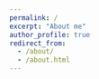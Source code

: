```yaml
---
permalink: /
excerpt: "About me"
author_profile: true
redirect_from: 
  - /about/
  - /about.html
---
```


<head>
    <meta charset="UTF-8">
    <meta name="viewport" content="width=device-width, initial-scale=1.0">
    <title>Pranav Jeevan P - Research Scientist</title>
    <script src="https://cdn.tailwindcss.com"></script>
    <link href="https://cdnjs.cloudflare.com/ajax/libs/font-awesome/6.0.0/css/all.min.css" rel="stylesheet">
    <style>
        @import url('https://fonts.googleapis.com/css2?family=Inter:wght@300;400;500;600;700&display=swap');
        
        body {
            font-family: 'Inter', sans-serif;
        }
        
        .gradient-text {
            background: linear-gradient(90deg, #667eea 0%, #764ba2 100%);
            -webkit-background-clip: text;
            -webkit-text-fill-color: transparent;
            background-clip: text;
        }
        
        .card-hover {
            transition: all 0.3s ease;
        }
        
        .card-hover:hover {
            transform: translateY(-5px);
            box-shadow: 0 10px 25px rgba(0, 0, 0, 0.1);
        }
        
        .timeline-item {
            position: relative;
            padding-left: 2rem;
            margin-bottom: 1.5rem;
        }
        
        .timeline-item:before {
            content: '';
            position: absolute;
            left: 0;
            top: 0.5rem;
            width: 10px;
            height: 10px;
            border-radius: 50%;
            background: #667eea;
        }
        
        .timeline-item:after {
            content: '';
            position: absolute;
            left: 4px;
            top: 15px;
            bottom: -1rem;
            width: 2px;
            background: #e2e8f0;
        }
        
        .timeline-item:last-child:after {
            display: none;
        }
        
        .publication-item {
            opacity: 0;
            transform: translateY(20px);
        }
        
        .animated-gradient {
            background-size: 200% 200%;
            animation: gradient 3s ease infinite;
        }
        
        @keyframes gradient {
            0% { background-position: 0% 50%; }
            50% { background-position: 100% 50%; }
            100% { background-position: 0% 50%; }
        }
        
        .typing-effect {
            border-right: 2px solid #667eea;
            animation: typing 3.5s steps(40) 1s 1 normal both,
                       blink 0.7s infinite;
        }
        
        @keyframes typing {
            from { width: 0; }
            to { width: 100%; }
        }
        
        @keyframes blink {
            0%, 100% { border-color: transparent; }
            50% { border-color: #667eea; }
        }
    </style>
</head>


<h2 class="text-2xl font-bold mb-6" style="color: #111;">About Me</h2>

<div style="text-align: justify;">
  I am <strong>Pranav Jeevan P</strong>, a Research Scientist at <a href="https://sync.so/" style="text-decoration: none;">sync</a>, where I develop advanced AI-driven video editing tools. My work focuses on designing and implementing generative architectures—spanning diffusion models, GANs, and transformer-based networks—to enable precise, controllable modification of human appearance, motion, and expression in video sequences.
</div>

<div style="text-align: justify; margin-top: 1em;">
  I earned my Ph.D. in Artificial Intelligence from the <a href="https://www.ee.iitb.ac.in" style="text-decoration: none;">Department of Electrical Engineering</a> at the <a href="https://www.iitb.ac.in/" style="text-decoration: none;">Indian Institute of Technology Bombay</a>, where I developed resource-efficient neural architectures for various computer vision tasks such as classification, segmentation, inpainitng and super-resolution. During my doctoral studies, I was associated with the <em>MeDAL (Medical Imaging, Deep Learning, and Artificial Intelligence Lab)</em> under the supervision of <a href="https://www.ee.iitb.ac.in/~asethi/" style="text-decoration: none;">Prof. Amit Sethi</a>.
</div>

<div style="text-align: justify; margin-top: 1em;">
  Prior to my Ph.D., I completed a Master’s in Robotics at the <a href="https://www.iitk.ac.in/" style="text-decoration: none;">Department of Mechanical Engineering</a>, Indian Institute of Technology Kanpur, where I was part of the <a href="http://www.iitk.ac.in/robotics/" style="text-decoration: none;">Center for Mechatronics</a>. Under the guidance of <a href="https://home.iitk.ac.in/~adutta/" style="text-decoration: none;">Prof. Ashish Dutta</a>, I designed and prototyped a lower-extremity exoskeleton for rehabilitation applications.
</div>

<div style="text-align: justify; margin-top: 1em;">
  I began my professional career as a Post-Graduate Engineering Trainee at the Engineering Research Centre of <a href="https://www.tatamotors.com/" style="text-decoration: none;">Tata Motors Limited</a>, where I conducted vehicle performance and thermal analysis for braking systems. Subsequently, I returned to academia at the <a href="https://physics.iitm.ac.in/" style="text-decoration: none;">Department of Physics</a>, IIT Madras, focusing on theoretical physics, quantum computing, and quantum information under <a href="https://sites.google.com/view/madhok" style="text-decoration: none;">Prof. Vaibhav Madhok</a>.
</div>

<div style="text-align: justify; margin-top: 1em;">
   I also completed a six-month internship (July 2023–January 2024) with the AI Camera Team of Visual Intelligence Division at <a href="https://research.samsung.com/sri-b" style="text-decoration: none;">Samsung R&D Institute India, Bangalore (SRI-B)</a>, where I developed and optimized deep learning models for image classification, object detection, and generative tasks. These models have been integrated into Samsung’s flagship <a href="https://en.wikipedia.org/wiki/Samsung_Galaxy_S24" style="text-decoration: none;">Galaxy S24 series</a>.
</div>

<div style="text-align: justify; margin-top: 1em;">
  I regularly serve as a reviewer for premier conferences in computer vision and machine learning, including CVPR, ICCV, ECCV, ICLR, AAAI, and WACV.
</div>




<div class="mt-8 flex justify-center">
                <a href="https://drive.google.com/file/d/1-BkKK9OD12Yq5J6TGXAQr53f1jmGQXwN/view?usp=sharing" target="_blank" class="bg-gradient-to-r from-blue-500 to-purple-600 text-white px-8 py-3 rounded-lg font-medium hover:from-blue-600 hover:to-purple-700 transition-all duration-300 shadow-lg hover:shadow-xl transform hover:-translate-y-1 inline-flex items-center">
                    <i class="fas fa-file-pdf mr-2"></i>
                    My Resume
                </a>
            </div>

<h2 class="text-2xl font-bold mb-6" style="color: #111;">Recent Updates</h2>
<div class="grid grid-cols-1 sm:grid-cols-2 lg:grid-cols-3 gap-6">
  <!-- Example tile, repeat for each paper -->
  <div class="group bg-white rounded-xl shadow-md p-5 flex flex-col justify-between border border-gray-100 hover:border-blue-400 hover:shadow-xl transition-all duration-300 hover:-translate-y-1">
    <div>
      <div class="flex items-center mb-2">
        <span class="inline-block bg-gradient-to-r from-red-500 to-pink-500 text-white text-xs font-bold px-2 py-0.5 rounded mr-2">2025</span>
        <span class="text-xs text-gray-400">ICCV CV4DC Workshop</span>
      </div>
      <h3 class="font-semibold text-gray-900 text-base group-hover:text-blue-700 transition-colors">
        FLD+: Data-efficient Evaluation Metric for Generative Models
      </h3>
      <div class="mt-2 text-xs text-gray-600">
        <span class="inline-block bg-blue-100 text-blue-700 px-2 py-0.5 rounded mr-1 mb-1">Accepted</span>
        <span class="inline-block bg-green-100 text-green-700 px-2 py-0.5 rounded mr-1 mb-1">Generative Models</span>
      </div>
    </div>
    <div class="mt-4 flex items-center justify-between">
      <span class="text-xs text-gray-500">Highlight: Data-efficient metric</span>
      <i class="fas fa-award text-yellow-400 text-lg group-hover:scale-110 transition-transform"></i>
    </div>
  </div>

  <div class="group bg-white rounded-xl shadow-md p-5 flex flex-col justify-between border border-gray-100 hover:border-blue-400 hover:shadow-xl transition-all duration-300 hover:-translate-y-1">
    <div>
      <div class="flex items-center mb-2">
        <span class="inline-block bg-gradient-to-r from-red-500 to-pink-500 text-white text-xs font-bold px-2 py-0.5 rounded mr-2">2025</span>
        <span class="text-xs text-gray-400">ICCV CV4DC Workshop</span>
      </div>
      <h3 class="font-semibold text-gray-900 text-base group-hover:text-blue-700 transition-colors">
        WavePaint: Resource-efficient Token-mixer for Self-supervised Inpainting
      </h3>
      <div class="mt-2 text-xs text-gray-600">
        <span class="inline-block bg-blue-100 text-blue-700 px-2 py-0.5 rounded mr-1 mb-1">Accepted</span>
        <span class="inline-block bg-green-100 text-green-700 px-2 py-0.5 rounded mr-1 mb-1">Inpainting</span>
      </div>
    </div>
    <div class="mt-4 flex items-center justify-between">
      <span class="text-xs text-gray-500">Highlight: Token-mixer</span>
      <i class="fas fa-paint-brush text-purple-400 text-lg group-hover:scale-110 transition-transform"></i>
    </div>
  </div>

  <div class="group bg-white rounded-xl shadow-md p-5 flex flex-col justify-between border border-gray-100 hover:border-blue-400 hover:shadow-xl transition-all duration-300 hover:-translate-y-1">
    <div>
      <div class="flex items-center mb-2">
        <span class="inline-block bg-gradient-to-r from-yellow-500 to-orange-500 text-white text-xs font-bold px-2 py-0.5 rounded mr-2">2025</span>
        <span class="text-xs text-gray-400">TMLR Journal</span>
      </div>
      <h3 class="font-semibold text-gray-900 text-base group-hover:text-blue-700 transition-colors">
        Which Backbone to Use: A Resource-efficient Domain Specific Comparison for Computer Vision
      </h3>
      <div class="mt-2 text-xs text-gray-600">
        <span class="inline-block bg-blue-100 text-blue-700 px-2 py-0.5 rounded mr-1 mb-1">Accepted</span>
        <span class="inline-block bg-yellow-100 text-yellow-700 px-2 py-0.5 rounded mr-1 mb-1">Backbone Study</span>
      </div>
    </div>
    <div class="mt-4 flex items-center justify-between">
      <span class="text-xs text-gray-500">Highlight: Domain-specific</span>
      <i class="fas fa-layer-group text-blue-400 text-lg group-hover:scale-110 transition-transform"></i>
    </div>
  </div>

  <!-- Repeat similar tiles for each paper, customizing year, venue, highlights, and icons as needed. -->
</div>

 <section class="bg-white rounded-2xl shadow-lg p-8 mb-10 card-hover">
            <h2 class="text-2xl font-bold mb-6 gradient-text" style="color: #111;">Expertise</h2>
            
            <div class="grid grid-cols-2 md:grid-cols-3 gap-4">
                <div class="bg-blue-50 p-4 rounded-lg text-center">
                    <i class="fas fa-brain text-2xl text-blue-600 mb-2"></i>
                    <h3 class="font-semibold text-gray-900">Deep Learning</h3>
                </div>
                <div class="bg-purple-50 p-4 rounded-lg text-center">
                    <i class="fas fa-image text-2xl text-purple-600 mb-2"></i>
                    <h3 class="font-semibold text-gray-900">Computer Vision</h3>
                </div>
                <div class="bg-green-50 p-4 rounded-lg text-center">
                    <i class="fas fa-project-diagram text-2xl text-green-600 mb-2"></i>
                    <h3 class="font-semibold text-gray-900">Generative Models</h3>
                </div>
                <div class="bg-yellow-50 p-4 rounded-lg text-center">
                    <i class="fas fa-microchip text-2xl text-yellow-600 mb-2"></i>
                    <h3 class="font-semibold text-gray-900">Neural Architecture</h3>
                </div>
                <div class="bg-red-50 p-4 rounded-lg text-center">
                    <i class="fas fa-medkit text-2xl text-red-600 mb-2"></i>
                    <h3 class="font-semibold text-gray-900">Medical Imaging</h3>
                </div>
                <div class="bg-indigo-50 p-4 rounded-lg text-center">
                    <i class="fas fa-robot text-2xl text-indigo-600 mb-2"></i>
                    <h3 class="font-semibold text-gray-900">Robotics</h3>
                </div>
                <div class="bg-pink-50 p-4 rounded-lg text-center">
                    <i class="fas fa-atom text-2xl text-pink-600 mb-2"></i>
                    <h3 class="font-semibold text-gray-900">Theoretical Physics</h3>
                </div>
                <div class="bg-teal-50 p-4 rounded-lg text-center">
                    <i class="fas fa-language text-2xl text-teal-600 mb-2"></i>
                    <h3 class="font-semibold text-gray-900">NLP</h3>
                </div>
                <div class="bg-orange-50 p-4 rounded-lg text-center">
                    <i class="fas fa-cogs text-2xl text-orange-600 mb-2"></i>
                    <h3 class="font-semibold text-gray-900">Mechanical Engg</h3>
                </div>
            </div>
            
            <div class="mt-6 pt-6 border-t border-gray-200" style="color: #111;">
                <h3 class="font-semibold text-gray-900 mb-3">Programming & Tools</h3>
                <div class="flex flex-wrap gap-2">
                    <span class="bg-gray-100 text-gray-800 px-3 py-1 rounded-full text-sm">Python</span>
                    <span class="bg-gray-100 text-gray-800 px-3 py-1 rounded-full text-sm">PyTorch</span>
                    <span class="bg-gray-100 text-gray-800 px-3 py-1 rounded-full text-sm">TensorFlow</span>
                    <span class="bg-gray-100 text-gray-800 px-3 py-1 rounded-full text-sm">CUDA</span>
                    <span class="bg-gray-100 text-gray-800 px-3 py-1 rounded-full text-sm">OpenCV</span>
                    <span class="bg-gray-100 text-gray-800 px-3 py-1 rounded-full text-sm">MATLAB</span>
                    <span class="bg-gray-100 text-gray-800 px-3 py-1 rounded-full text-sm">C++</span>
                    <span class="bg-gray-100 text-gray-800 px-3 py-1 rounded-full text-sm">Git</span>
                </div>
            </div>
            
</section>